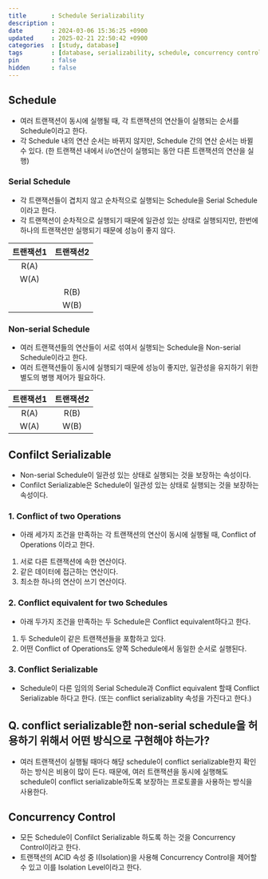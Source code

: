 ```yaml
---
title       : Schedule Serializability
description :
date        : 2024-03-06 15:36:25 +0900
updated     : 2025-02-21 22:50:42 +0900
categories  : [study, database]
tags        : [database, serializability, schedule, concurrency control]
pin         : false
hidden      : false
---
```


## Schedule
- 여러 트랜잭션이 동시에 실행될 때, 각 트랜잭션의 연산들이 실행되는 순서를 Schedule이라고 한다.
- 각 Schedule 내의 연산 순서는 바뀌지 않지만, Schedule 간의 연산 순서는 바뀔 수 있다.
(한 트랜잭션 내에서 i/o연산이 실행되는 동안 다른 트랜잭션의 연산을 실행)

### Serial Schedule
- 각 트랜잭션들이 겹치지 않고 순차적으로 실행되는 Schedule을 Serial Schedule이라고 한다.
- 각 트랜잭션이 순차적으로 실행되기 때문에 일관성 있는 상태로 실행되지만, 한번에 하나의 트랜잭션만 실행되기 때문에 성능이 좋지 않다.

| 트랜잭션1 | 트랜잭션2 |
| :--------: | :--------: |
|     R(A)   |            |
|     W(A)   |            |
|            |     R(B)   |
|            |     W(B)   |

### Non-serial Schedule
- 여러 트랜잭션들의 연산들이 서로 섞여서 실행되는 Schedule을 Non-serial Schedule이라고 한다.
- 여러 트랜잭션들이 동시에 실행되기 때문에 성능이 좋지만, 일관성을 유지하기 위한 별도의 병행 제어가 필요하다.

| 트랜잭션1 | 트랜잭션2 |
| :--------: | :--------: |
|     R(A)   |     R(B)   |
|     W(A)   |     W(B)   |

## Confilct Serializable
- Non-serial Schedule이 일관성 있는 상태로 실행되는 것을 보장하는 속성이다.
- Confilct Serializable은 Schedule이 일관성 있는 상태로 실행되는 것을 보장하는 속성이다.

### 1. Conflict of two Operations
- 아래 세가지 조건을 만족하는 각 트랜잭션의 연산이 동시에 실행될 때, Conflict of Operations 이라고 한다.
1. 서로 다른 트랜잭션에 속한 연산이다.
2. 같은 데이터에 접근하는 연산이다.
3. 최소한 하나의 연산이 쓰기 연산이다.

### 2. Conflict equivalent for two Schedules
- 아래 두가지 조건을 만족하는 두 Schedule은 Conflict equivalent하다고 한다.
1. 두 Schedule이 같은 트랜잭션들을 포함하고 있다.
2. 어떤 Conflict of Operations도 양쪽 Schedule에서 동일한 순서로 실행된다.

### 3. Conflict Serializable
- Schedule이 다른 임의의 Serial Schedule과 Conflict equivalent 할때 Conflict Serializable 하다고 한다. (또는 conflict serializablity 속성을 가진다고 한다.)

## Q. conflict serializable한 non-serial schedule을 허용하기 위해서 어떤 방식으로 구현해야 하는가? 
- 여러 트랜잭션이 실행될 때마다 해당 schedule이 conflict serializable한지 확인하는 방식은 비용이 많이 든다. 때문에, 여러 트랜잭션을 동시에 실행해도 schedule이 conflict serializable하도록 보장하는 프로토콜을 사용하는 방식을 사용한다.

## Concurrency Control
- 모든 Schedule이 Confilct Serializable 하도록 하는 것을 Concurrency Control이라고 한다.
- 트랜잭션의 ACID 속성 중 I(Isolation)을 사용해 Concurrency Control을 제어할 수 있고 이를 Isolation Level이라고 한다.
